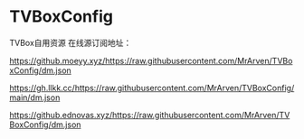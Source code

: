 # TVBoxConfig

TVBox自用资源
在线源订阅地址：

https://github.moeyy.xyz/https://raw.githubusercontent.com/MrArven/TVBoxConfig/dm.json

https://gh.llkk.cc/https://raw.githubusercontent.com/MrArven/TVBoxConfig/main/dm.json

https://github.ednovas.xyz/https://raw.githubusercontent.com/MrArven/TVBoxConfig/dm.json
